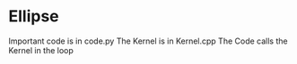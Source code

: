 Ellipse
=======
Important code is in code.py
The Kernel is in Kernel.cpp
The Code calls the Kernel in the loop
